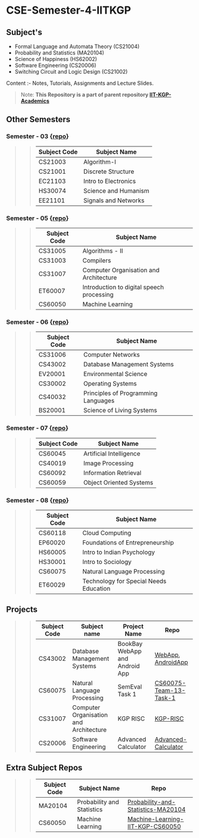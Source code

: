 # CSE-Semester-4-IITKGP
## Subject's
* Formal Language and Automata Theory (CS21004)
* Probability and Statistics (MA20104)
* Science of Happiness (HS62002)
* Software Engineering (CS20006)
* Switching Circuit and Logic Design (CS21002)


Content :- Notes, Tutorials, Assignments and Lecture Slides.  


> Note: **This Repository is a part of parent repository [IIT-KGP-Academics](https://github.com/ansh121/IIT-KGP-Academics)**

## Other Semesters

### Semester - 03   {[repo](https://github.com/Anshul718/CSE-Semester-3-IITKGP)}
>> Subject Code | Subject Name
>> --- | ---
>> CS21003 | Algorithm-I
>> CS21001 | Discrete Structure
>> EC21103 | Intro to Electronics
>> HS30074 | Science and Humanism
>> EE21101 | Signals and Networks

### Semester - 05   {[repo](https://github.com/Anshul718/CSE-Semester-5-IITKGP)}
>> Subject Code | Subject Name
>> --- | ---
>> CS31005 | Algorithms - II
>> CS31003 | Compilers
>> CS31007 | Computer Organisation and Architecture
>> ET60007 | Introduction to digital speech processing
>> CS60050 | Machine Learning

### Semester - 06   {[repo](https://github.com/Anshul718/CSE-Semester-6-IITKGP)}
>> Subject Code | Subject Name
>> --- | ---
>> CS31006 | Computer Networks
>> CS43002 | Database Management Systems
>> EV20001 | Environmental Science
>> CS30002 | Operating Systems
>> CS40032 | Principles of Programming Languages
>> BS20001 | Science of Living Systems

### Semester - 07   {[repo](https://github.com/Anshul718/CSE-Semester-7-IITKGP)}
>> Subject Code | Subject Name
>> --- | ---
>> CS60045 | Artificial Intelligence
>> CS40019 | Image Processing
>> CS60092 | Information Retrieval
>> CS60059 | Object Oriented Systems

### Semester - 08   {[repo](https://github.com/Anshul718/CSE-Semester-8-IITKGP)}
>> Subject Code | Subject Name
>> --- | ---
>> CS60118 | Cloud Computing
>> EP60020 | Foundations of Entrepreneurship
>> HS60005 | Intro to Indian Psychology
>> HS30001 | Intro to Sociology
>> CS60075 | Natural Language Processing
>> ET60029 | Technology for Special Needs Education

## Projects
>> Subject Code | Subject name | Project Name | Repo
>> --- | --- | --- | ---
>> CS43002 | Database Management Systems | BookBay WebApp and Android App | [WebApp](https://github.com/Anshul718/Book_Bay), [AndroidApp](https://github.com/Anshul718/BookBay_Android_App)
>> CS60075 | Natural Language Processing | SemEval Task 1 | [CS60075-Team-13-Task-1](https://github.com/Anshul718/CS60075-Team-13-Task-1)
>> CS31007 | Computer Organisation and Architecture | KGP RISC | [KGP-RISC](https://github.com/Anshul718/KGP-RISC)
>> CS20006 | Software Engineering | Advanced Calculator | [Advanced-Calculator](https://github.com/Anshul718/Advanced-Calculator)

## Extra Subject Repos
>> Subject Code | Subject Name | Repo
>> --- | --- | ---
>> MA20104 | Probability and Statistics | [Probability-and-Statistics-MA20104](https://github.com/Anshul718/Probability-and-Statistics-MA20104)
>> CS60050 | Machine Learning | [Machine-Learning-IIT-KGP-CS60050](https://github.com/Anshul718/Machine-Learning-IIT-KGP-CS60050)
